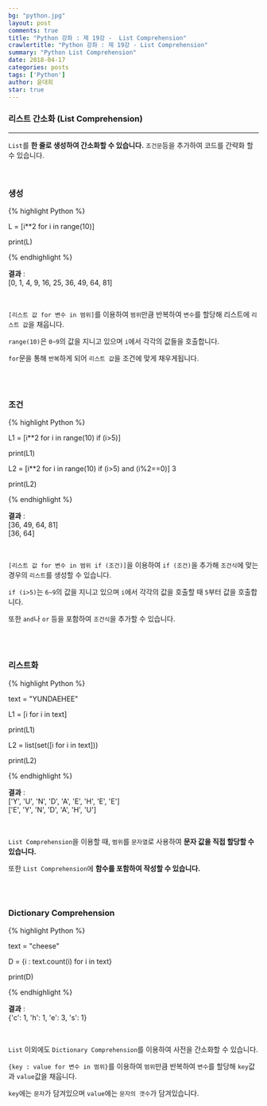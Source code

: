 ```yaml
---
bg: "python.jpg"
layout: post
comments: true
title: "Python 강좌 : 제 19강 -  List Comprehension"
crawlertitle: "Python 강좌 : 제 19강 - List Comprehension"
summary: "Python List Comprehension"
date: 2018-04-17
categories: posts
tags: ['Python']
author: 윤대희
star: true
---
```


### 리스트 간소화 (List Comprehension) ###
----------
`List`를 **한 줄로 생성하여 간소화할 수 있습니다.** `조건문`등을 추가하여 코드를 간략화 할 수 있습니다.

<br>

<h3>생성</h3>
{% highlight Python %}

L = [i**2 for i in range(10)] 

print(L)

{% endhighlight %}

**결과**
:    
[0, 1, 4, 9, 16, 25, 36, 49, 64, 81]

<br>

`[리스트 값 for 변수 in 범위]`를 이용하여 `범위`만큼 반복하여 `변수`를 할당해 리스트에 `리스트 값`을 채웁니다.

`range(10)`은 `0~9`의 값을 지니고 있으며 `i`에서 각각의 값들을 호출합니다.

`for`문을 통해 `반복`하게 되어 `리스트 값`을 조건에 맞게 채우게됩니다.

<br>
<br>

<h3>조건</h3>
{% highlight Python %}

L1 = [i**2 for i in range(10) if (i>5)] 

print(L1)

L2 = [i**2 for i in range(10) if (i>5) and (i%2==0)] 3

print(L2)

{% endhighlight %}

**결과**
:    
[36, 49, 64, 81]<br>
[36, 64]

<br>

`[리스트 값 for 변수 in 범위 if (조건)]`을 이용하여 `if (조건)`을 추가해 `조건식`에 맞는 경우의 `리스트`를 생성할 수 있습니다.

`if (i>5)`는 `6~9`의 값을 지니고 있으며 `i`에서 각각의 값을 호출할 때 `5`부터 값을 호출합니다.

또한 `and`나 `or` 등을 포함하여 `조건식`을 추가할 수 있습니다.

<br>
<br>

<h3>리스트화</h3>
{% highlight Python %}

text = "YUNDAEHEE"

L1 = [i for i in text]

print(L1)

L2 = list(set([i for i in text]))

print(L2)

{% endhighlight %}

**결과**
:    
['Y', 'U', 'N', 'D', 'A', 'E', 'H', 'E', 'E']<br>
['E', 'Y', 'N', 'D', 'A', 'H', 'U']

<br>

`List Comprehension`을 이용할 때, `범위`를 `문자열`로 사용하여 **문자 값을 직접 할당할 수 있습니다.**

또한 `List Comprehension`에 **함수를 포함하여 작성할 수 있습니다.**

<br>
<br>

<h3>Dictionary Comprehension</h3>
{% highlight Python %}

text = "cheese"

D = {i : text.count(i) for i in text}

print(D)

{% endhighlight %}

**결과**
:    
{'c': 1, 'h': 1, 'e': 3, 's': 1}

<br>

`List` 이외에도 `Dictionary Comprehension`를 이용하여 사전을 간소화할 수 있습니다.

`{key : value for 변수 in 범위}`를 이용하여 `범위`만큼 반복하여 `변수`를 할당해 `key`값과 `value`값을 채웁니다.

`key`에는 `문자`가 담겨있으며 `value`에는 `문자의 갯수`가 담겨있습니다.

<br>
<br>

